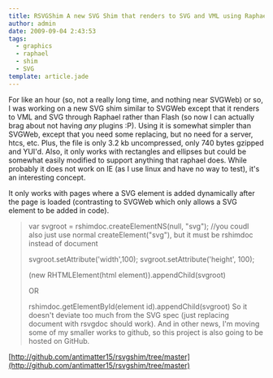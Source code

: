 ```yaml
---
title: RSVGShim A new SVG Shim that renders to SVG and VML using Raphael
author: admin
date: 2009-09-04 2:43:53
tags: 
  - graphics
  - raphael
  - shim
  - SVG
template: article.jade
---
```


For like an hour (so, not a really long time, and nothing near SVGWeb) or so, I was working on a new SVG shim similar to SVGWeb except that it renders to VML and SVG through Raphael rather than Flash (so now I can actually brag about not having *any* plugins :P). Using it is somewhat simpler than SVGWeb, except that you need some replacing, but no need for a server, htcs, etc. Plus, the file is only 3.2 kb uncompressed, only 740 bytes gzipped and YUI'd. Also, it only works with rectangles and ellipses but could be somewhat easily modified to support anything that raphael does. While probably it does not work on IE (as I use linux and have no way to test), it's an interesting concept.

It only works with pages where a SVG element is added dynamically after the page is loaded (contrasting to SVGWeb which only allows a SVG element to be added in code).
> var svgroot = rshimdoc.createElementNS(null, "svg"); //you coudl also just use normal createElement("svg"), but it must be rshimdoc instead of document> 
> 
> svgroot.setAttribute('width',100); svgroot.setAttribute('height', 100);> 
> 
> (new RHTMLElement(html element)).appendChild(svgroot)> 
> 
> OR> 
> 
> rshimdoc.getElementById(element id).appendChild(svgroot)
So it doesn't deviate too much from the SVG spec (just replacing document with rsvgdoc should work). And in other news, I'm moving some of my smaller works to github, so this project is also going to be hosted on GitHub.

[http://github.com/antimatter15/rsvgshim/tree/master](http://github.com/antimatter15/rsvgshim/tree/master)
